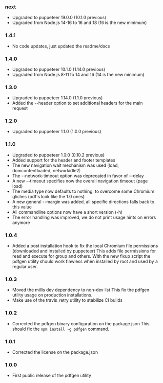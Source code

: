 ### next

* Upgraded to puppeteer 19.0.0 (10.1.0 previous)
* Upgraded from Node.js 14-16 to 16 and 18 (16 is the new minimum)

### 1.4.1

* No code updates, just updated the readme/docs

### 1.4.0

* Upgraded to puppeteer 10.1.0 (1.14.0 previous)
* Upgraded from Node.js 8-11 to 14 and 16 (14 is the new minimum)

### 1.3.0

* Upgraded to puppeteer 1.14.0 (1.1.0 previous)
* Added the --header option to set additional headers for the main request

### 1.2.0

* Upgraded to puppeteer 1.1.0 (1.0.0 previous)

### 1.1.0

* Upgraded to puppeteer 1.0.0 (0.10.2 previous)
* Added support for the header and footer templates
* The new navigation wait mechanism was used (load, domcontentloaded,
  networkidle2)
* The --network-timeout option was deprecated in favor of --delay
* A new --timeout specifies now the overall navigation timeout (page load)
* The media type now defaults to nothing, to overcome some Chromium gliches
  (pdf's look like the 1.0 ones)
* A new general --margin was added, all specific directions falls back to
  this value
* All commandline options now have a short version (-h)
* The error handling was improved, we do not print usage hints on
  errors anymore

### 1.0.4

* Added a post installation hook to fix the local Chromium file permissions
  (downloaded and installed by puppeteer) This adds file permissions for
  read and execute for group and others. With the new fixup script the
  pdfgen utility should work flawless when installed by root and used
  by a regular user.

### 1.0.3

* Moved the millis dev dependency to non-dev list
  This fix the pdfgen utility usage on production installations.
* Make use of the travis_retry utility to stabilize CI builds

### 1.0.2

* Corrected the pdfgen binary configuration on the package.json
  This should fix the `npm install -g pdfgen` command.

### 1.0.1

* Corrected the license on the package.json

### 1.0.0

* First public release of the pdfgen utility
